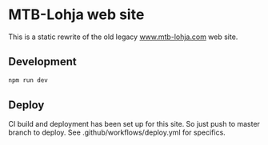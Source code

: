 # MTB-Lohja web site

This is a static rewrite of the old legacy www.mtb-lohja.com web site.

## Development

```sh
npm run dev
```

## Deploy

CI build and deployment has been set up for this site. So just push to master
branch to deploy. See .github/workflows/deploy.yml for specifics.
